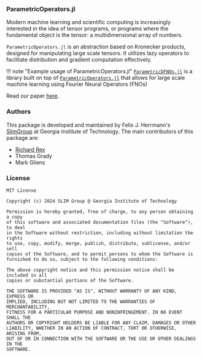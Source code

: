 ### ParametricOperators.jl

Modern machine learning and scientific computing is increasingly interested in the idea of tensor programs, or programs where the fundamental object is the tensor: a multidimensional array of numbers.

`ParametricOperators.jl` is an abstraction based on Kronecker products, designed for manipulating large scale tensors. It utilizes lazy operators to facilitate distribution and gradient computation effectively.

!!! note "Example usage of ParametricOperators.jl"
    [`ParametricDFNOs.jl`](https://github.com/slimgroup/ParametericDFNOs.jl) is a library built on top of [`ParametricOperators.jl`](https://github.com/slimgroup/ParametricOperators.jl) that allows for large scale machine learning using Fourier Neural Operators (FNOs)

Read our paper [here](https://www.youtube.com/watch?v=xvFZjo5PgG0).

### Authors

This package is developed and maintained by Felix J. Herrmann's [SlimGroup](https://slim.gatech.edu/) at Georgia Institute of Technology. The main contributors of this package are:

- [Richard Rex](https://www.linkedin.com/in/richard-rex/)
- Thomas Grady
- Mark Gliens

### License

```
MIT License

Copyright (c) 2024 SLIM Group @ Georgia Institute of Technology

Permission is hereby granted, free of charge, to any person obtaining a copy
of this software and associated documentation files (the "Software"), to deal
in the Software without restriction, including without limitation the rights
to use, copy, modify, merge, publish, distribute, sublicense, and/or sell
copies of the Software, and to permit persons to whom the Software is
furnished to do so, subject to the following conditions:

The above copyright notice and this permission notice shall be included in all
copies or substantial portions of the Software.

THE SOFTWARE IS PROVIDED "AS IS", WITHOUT WARRANTY OF ANY KIND, EXPRESS OR
IMPLIED, INCLUDING BUT NOT LIMITED TO THE WARRANTIES OF MERCHANTABILITY,
FITNESS FOR A PARTICULAR PURPOSE AND NONINFRINGEMENT. IN NO EVENT SHALL THE
AUTHORS OR COPYRIGHT HOLDERS BE LIABLE FOR ANY CLAIM, DAMAGES OR OTHER
LIABILITY, WHETHER IN AN ACTION OF CONTRACT, TORT OR OTHERWISE, ARISING FROM,
OUT OF OR IN CONNECTION WITH THE SOFTWARE OR THE USE OR OTHER DEALINGS IN THE
SOFTWARE.
```
